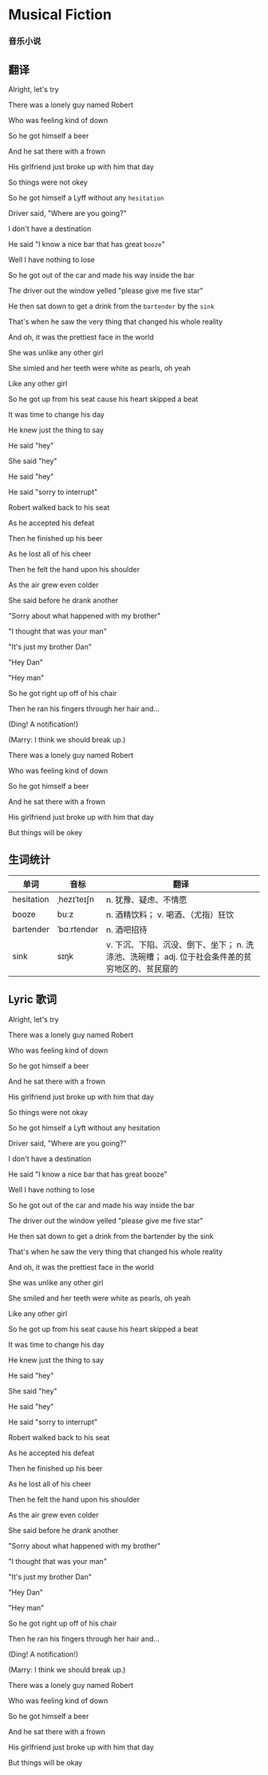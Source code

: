 # Musical Fiction
### 音乐小说

## 翻译
Alright, let's try

There was a lonely guy named Robert

Who was feeling kind of down

So he got himself a beer

And he sat there with a frown

His girlfriend just broke up with him that day

So things were not okey

So he got himself a Lyff without any `hesitation`

Driver said, "Where are you going?"

I don't have a destination

He said "I know a nice bar that has great `booze`"

Well I have nothing to lose

So he got out of the car and made his way inside the bar

The driver out the window yelled "please give me five star"

He then sat down to get a drink from the `bartender` by the `sink`

That's when he saw the very thing that changed his whole reality

And oh, it was the prettiest face in the world

She was unlike any other girl

She simled and her teeth were white as pearls, oh yeah

Like any other girl

So he got up from his seat cause his heart skipped a beat

It was time to change his day

He knew just the thing to say

He said "hey"

She said "hey"

He said "hey"

He said "sorry to interrupt"

Robert walked back to his seat

As he accepted his defeat

Then he finished up his beer

As he lost all of his cheer

Then he felt the hand upon his shoulder

As the air grew even colder

She said before he drank another

"Sorry about what happened with my brother"

"I thought that was your man"

"It's just my brother Dan"

"Hey Dan"

"Hey man"

So he got right up off of his chair

Then he ran his fingers through her hair and...

(Ding! A notification!)

(Marry: I think we should break up.)

There was a lonely guy named Robert

Who was feeling kind of down

So he got himself a beer

And he sat there with a frown

His girlfriend just broke up with him that day

But things will be okey

## 生词统计
| 单词 | 音标 | 翻译 |
| - | - | - |
| hesitation | ˌhezɪˈteɪʃn | n. 犹豫、疑虑、不情愿 |
| booze | buːz | n. 酒精饮料； v. 喝酒、（尤指）狂饮 |
| bartender | ˈbɑːrtendər | n. 酒吧招待 |
| sink | sɪŋk | v. 下沉、下陷、沉没、倒下、坐下； n. 洗涤池、洗碗槽； adj. 位于社会条件差的贫穷地区的、贫民窟的 |

## Lyric 歌词

Alright, let's try

There was a lonely guy named Robert

Who was feeling kind of down

So he got himself a beer

And he sat there with a frown

His girlfriend just broke up with him that day

So things were not okay

So he got himself a Lyft without any hesitation

Driver said, "Where are you going?"

I don't have a destination

He said "I know a nice bar that has great booze"

Well I have nothing to lose

So he got out of the car and made his way inside the bar

The driver out the window yelled "please give me five star"

He then sat down to get a drink from the bartender by the sink

That's when he saw the very thing that changed his whole reality

And oh, it was the prettiest face in the world

She was unlike any other girl

She smiled and her teeth were white as pearls, oh yeah

Like any other girl

So he got up from his seat cause his heart skipped a beat

It was time to change his day

He knew just the thing to say

He said "hey"

She said "hey"

He said "hey"

He said "sorry to interrupt"

Robert walked back to his seat

As he accepted his defeat

Then he finished up his beer

As he lost all of his cheer

Then he felt the hand upon his shoulder

As the air grew even colder

She said before he drank another

"Sorry about what happened with my brother"

"I thought that was your man"

"It's just my brother Dan"

"Hey Dan"

"Hey man"

So he got right up off of his chair

Then he ran his fingers through her hair and...

(Ding! A notification!)

(Marry: I think we should break up.)

There was a lonely guy named Robert

Who was feeling kind of down

So he got himself a beer

And he sat there with a frown

His girlfriend just broke up with him that day

But things will be okay

<src-rtyAudio :src="'https://rtyxmd.gitee.io/rtyresourcesmusic/Rudy Mancuso/Musical Fiction.mp3'"></src-rtyAudio>